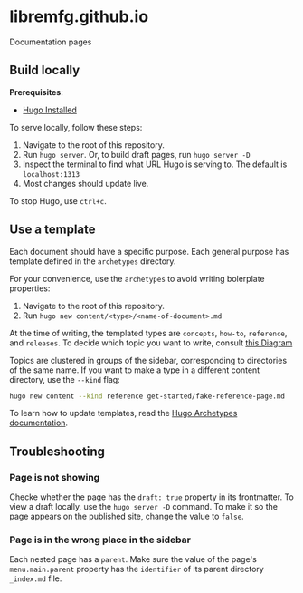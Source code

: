 # libremfg.github.io

Documentation pages

## Build locally

**Prerequisites**:
- [Hugo Installed](https://gohugo.io/installation/)


To serve locally, follow these steps:

1. Navigate to the root of this repository.
2. Run `hugo server`. Or, to build draft pages, run `hugo server -D`
3. Inspect the terminal to find what URL Hugo is serving to. The default is `localhost:1313`
4. Most changes should update live.

To stop Hugo, use `ctrl+c`.

## Use a template

Each document should have a specific purpose.
Each general purpose has template defined in the `archetypes` directory.

For your convenience, use the `archetypes` to avoid writing bolerplate properties:

1. Navigate to the root of this repository.
2. Run `hugo new content/<type>/<name-of-document>.md`

At the time of writing, the templated types are `concepts`, `how-to`, `reference`, and `releases`.
To decide which topic you want to write, consult [this Diagram](https://wellshapedwords.com/images/diataxis.svg "diataxis-topic picker")

Topics are clustered in groups of the sidebar, corresponding to directories of the same name.
If you want to make a type in a different content directory, use the `--kind` flag:

```sh
hugo new content --kind reference get-started/fake-reference-page.md
```

To learn how to update templates, read the [Hugo Archetypes documentation](https://gohugo.io/content-management/archetypes/). 

## Troubleshooting

### Page is not showing

Checke whether the page has the `draft: true` property in its frontmatter.
To view a draft locally, use the `hugo server -D` command.
To make it so the page appears on the published site, change the value to `false`.

### Page is in the wrong place in the sidebar

Each nested page has a `parent`. Make sure the value of the page's `menu.main.parent` property has the `identifier` of its parent directory `_index.md` file.
